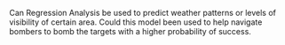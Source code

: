 Can Regression Analysis be used to predict weather patterns or levels of visibility of certain area.  Could this model been used to help navigate bombers to bomb the targets with a higher probability of success.
